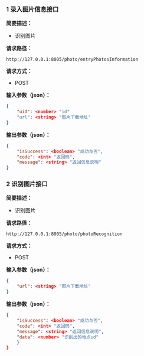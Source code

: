 ### 1 录入图片信息接口

**简要描述：**

- 识别图片

**请求路径：**

`http://127.0.0.1:8005/photo/entryPhotosInformation`

**请求方式：**

- POST

**输入参数（json）：**

```json
{
	"uid": <number> "id"
    "url": <string> "图片下载地址"
}
```

**输出参数（json）：**

```json
{	
    "isSuccess": <boolean> "成功与否",
    "code": <int> "返回码",
    "message": <string> "返回信息说明"
}
```

### 2 识别图片接口

**简要描述：**

- 识别图片

**请求路径：**

`http://127.0.0.1:8005/photo/photoRecognition`

**请求方式：**

- POST

**输入参数（json）：**

```json
{
    "url": <string> "图片下载地址"
}
```

**输出参数（json）：**

```json
{	
    "isSuccess": <boolean> "成功与否",
    "code": <int> "返回码",
    "message": <string> "返回信息说明",
    "data": <number> "识别出的地点id"
    }
}
```

